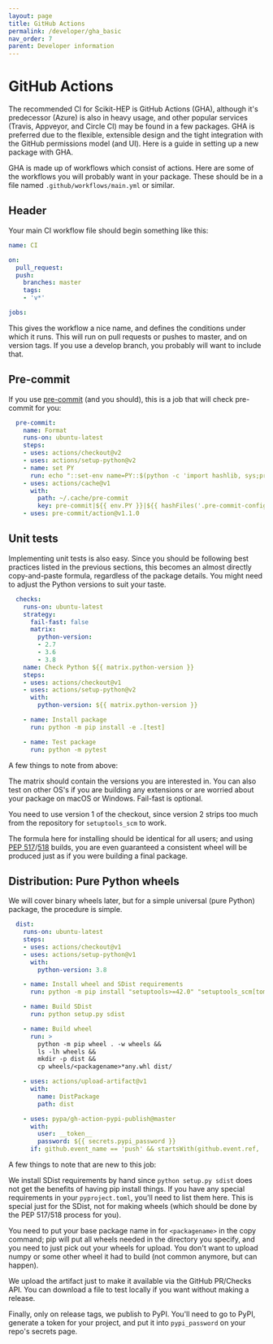 ```yaml
---
layout: page
title: GitHub Actions
permalink: /developer/gha_basic
nav_order: 7
parent: Developer information
---
```


# GitHub Actions

The recommended CI for Scikit-HEP is GitHub Actions (GHA), although it's
predecessor (Azure) is also in heavy usage, and other popular services (Travis,
Appveyor, and Circle CI) may be found in a few packages. GHA is preferred due
to the flexible, extensible design and the tight integration with the GitHub
permissions model (and UI). Here is a guide in setting up a new package with GHA.

GHA is made up of workflows which consist of actions. Here are some of the
workflows you will probably want in your package. These should be in a file
named `.github/workflows/main.yml` or similar.

## Header

Your main CI workflow file should begin something like this:

```yaml
name: CI

on:
  pull_request:
  push:
    branches: master
    tags:
    - 'v*'

jobs:
```

This gives the workflow a nice name, and defines the conditions under which it
runs. This will run on pull requests or pushes to master, and on version tags. If
you use a develop branch, you probably will want to include that.

## Pre-commit

If you use [pre-commit](https://pre-commit.com) (and you should), this is a job that will check pre-commit for you:

```yaml
  pre-commit:
    name: Format
    runs-on: ubuntu-latest
    steps:
    - uses: actions/checkout@v2
    - uses: actions/setup-python@v2
    - name: set PY
      run: echo "::set-env name=PY::$(python -c 'import hashlib, sys;print(hashlib.sha256(sys.version.encode()+sys.executable.encode()).hexdigest())')"
    - uses: actions/cache@v1
      with:
        path: ~/.cache/pre-commit
        key: pre-commit|${{ env.PY }}|${{ hashFiles('.pre-commit-config.yaml') }}
    - uses: pre-commit/action@v1.1.0
```

## Unit tests

Implementing unit tests is also easy. Since you should be following best
practices listed in the previous sections, this becomes an almost directly
copy-and-paste formula, regardless of the package details. You might need
to adjust the Python versions to suit your taste.

```yaml
  checks:
    runs-on: ubuntu-latest
    strategy:
      fail-fast: false
      matrix:
        python-version:
        - 2.7
        - 3.6
        - 3.8
    name: Check Python ${{ matrix.python-version }}
    steps:
    - uses: actions/checkout@v1
    - uses: actions/setup-python@v2
      with:
        python-version: ${{ matrix.python-version }}

    - name: Install package
      run: python -m pip install -e .[test]

    - name: Test package
      run: python -m pytest
```

A few things to note from above:

The matrix should contain the versions you are interested in. You can also test
on other OS's if you are building any extensions or are worried about your
package on macOS or Windows. Fail-fast is optional.

You need to use version 1 of the checkout, since version 2 strips too much
from the repository for `setuptools_scm` to work.

The formula here for installing should be identical for all users; and using
[PEP 517](https://www.python.org/dev/peps/pep-0517/)/[518](https://www.python.org/dev/peps/pep-0518/)
builds, you are even guaranteed a consistent wheel will be produced just as if
you were building a final package.

## Distribution: Pure Python wheels

We will cover binary wheels later, but for a simple universal (pure Python)
package, the procedure is simple.

```yaml
  dist:
    runs-on: ubuntu-latest
    steps:
    - uses: actions/checkout@v1
    - uses: actions/setup-python@v1
      with:
        python-version: 3.8

    - name: Install wheel and SDist requirements
      run: python -m pip install "setuptools>=42.0" "setuptools_scm[toml]>=3.4" "wheel"

    - name: Build SDist
      run: python setup.py sdist

    - name: Build wheel
      run: >
        python -m pip wheel . -w wheels &&
        ls -lh wheels &&
        mkdir -p dist &&
        cp wheels/<packagename>*any.whl dist/

    - uses: actions/upload-artifact@v1
      with:
        name: DistPackage
        path: dist

    - uses: pypa/gh-action-pypi-publish@master
      with:
        user: __token__
        password: ${{ secrets.pypi_password }}
      if: github.event_name == 'push' && startsWith(github.event.ref, 'refs/tags')
```

A few things to note that are new to this job:

We install SDist requirements by hand since `python setup.py sdist` does not
get the benefits of having pip install things. If you have any special
requirements in your `pyproject.toml`, you'll need to list them here. This is
special just for the SDist, not for making wheels (which should be done by the
PEP 517/518 process for you).

You need to put your base package name in for `<packagename>` in the copy
command; pip will put all wheels needed in the directory you specify, and you
need to just pick out your wheels for upload. You don't want to upload numpy or
some other wheel it had to build (not common anymore, but can happen).

We upload the artifact just to make it available via the GitHub PR/Checks API.
You can download a file to test locally if you want without making a release.

Finally, only  on release tags, we publish to PyPI. You'll need to go to PyPI,
generate a token for your project, and put it into `pypi_password` on your
repo's secrets page.


